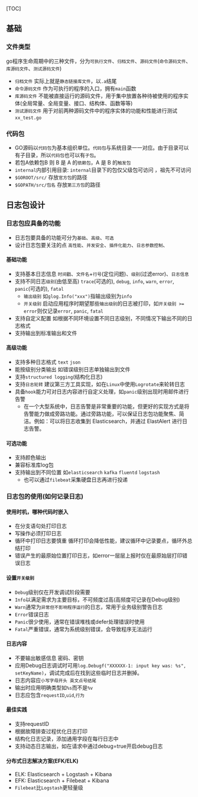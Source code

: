 [TOC]

## 基础
### 文件类型
go程序生命周期中的三种文件，分为`可执行文件`、`归档文件`、`源码文件`(`命令源码文件`、`库源码文件`、`测试源码文件`)
- `归档文件` 实际上就是`静态链接库文件`，以`.a`结尾
- `命令源码文件` 作为可执行的程序的入口，拥有`main`函数
- `库源码文件` 不能被直接运行的源码文件，用于集中放置各种待被使用的程序实体(全局常量、全局变量、接口、结构体、函数等等)
- `测试源码文件` 用于对前两种源码文件中的程序实体的功能和性能进行测试`xx_test.go`

### 代码包
- GO源码以`代码包`为基本组织单位。`代码包`与系统目录一一对应。由于目录可以有子目录，所以`代码包`也可以有`子包`。
- 若包A依赖包B 则 B 是 A 的`依赖包`，A 是 B 的`触发包`
- `internal`内部引用目录:  `internal`目录下的包仅父级包可访问 ，祖先不可访问
- `$GOROOT/src/` 存放`官方包`的路径
- `$GOPATH/src/包名` 存放`第三方包`的路径

## 日志包设计
### 日志包应具备的功能
- 日志包要具备的功能可分为`基础`、`高级`、`可选`
- 设计日志包要关注的点 `高性能`、`并发安全`、`插件化能力`、`日志参数控制`、

#### 基础功能
- 支持基本日志信息 `时间戳`、`文件名`+`行号`(定位问题)、`级别`(过滤error)、`日志信息`
- 支持不同日志`级别`(由低至高) `trace`(可选的), `debug`, `info`, `warn`, `error`, `panic`(可选的), `fatal`
    + `输出级别` 如`glog.Info("xxx")`指输出级别为`info`
    + `开关级别` 启动应用程序时期望那些`输出级别`的日志被打印，如`开关级别 >= error`则仅记录`error`, `panic`, `fatal`
- 支持自定义配置 如根据不同环境设置不同日志级别，不同情况下输出不同的日志格式
- 支持输出到标准输出和文件

#### 高级功能
- 支持多种日志格式 `text` `json`
- 能按级别分类输出 如错误级别日志单独输出到文件
- 支持`structured logging`(结构化日志)
- 支持`日志轮转` 建议第三方工具实现，如在`Linux`中使用`Logrotate`来轮转日志
- 具备`hook`能力可对日志内容进行自定义处理，如`panic`级别出现时用邮件进行告警
    + 在一个大型系统中，日志告警是非常重要的功能，但更好的实现方式是将告警能力做成旁路功能。通过旁路功能，可以保证日志包功能聚焦、简洁。例如：可以将日志收集到 Elasticsearch，并通过 ElastAlert 进行日志告警。
    
#### 可选功能
- 支持颜色输出
- 兼容标准库log包
- 支持输出到不同位置 如`elasticsearch` `kafka` `fluentd` `logstash`
    + 也可以通过`filebeat`采集硬盘日志再进行投递
    

### 日志包的使用(如何记录日志)
#### 使用时机，哪种代码时嵌入
- 在分支语句处打印日志
- 写操作必须打印日志
- 循环中打印日志要慎重 循环打印会降低性能，建议循环中记录要点，循环外总结打印
- 错误产生的最原始位置打印日志，如error一层层上报时仅在最原始层打印错误日志

#### 设置`开关级别`
- `Debug`级别仅在开发调试阶段需要
- `Info`以满足需求为主要目标，不可频度过高(高频度可记录在Debug级别)
- `Warn`通常为`异常但不影响程序运行`的日志，常用于业务级别警告日志
- `Error`错误日志
- `Panic`很少使用，通常在错误堆栈或defer处理错误时使用
- `Fatal`严重错误，通常为系统级别错误，会导致程序无法运行

#### 日志内容
- 不要输出敏感信息 密码、密钥
- 应用Debug日志调试时可用`log.Debugf("XXXXXX-1: input key was: %s", setKeyName)`，调试完成后在找到这些临时日志并删掉。
- 日志内容应`小写字母开头 英文点号结尾`
- 输出时应用明确类型如`%s`而不是`%v`
- 日志应包含`requestID`,`uid`,`行为`

#### 最佳实践
- 支持requestID
- 根据故障排查过程优化日志打印
- 结构化日志记录，添加通用字段在每行日志中
- 支持动态日志输出，如在请求中通过debug=true开启debug日志

#### 分布式日志解决方案(EFK/ELK)
- ELK: Elasticsearch + Logstash + Kibana
- EFK: Elasticsearch + Filebeat + Kibana
- `Filebeat`比`Logstash`更轻量级

